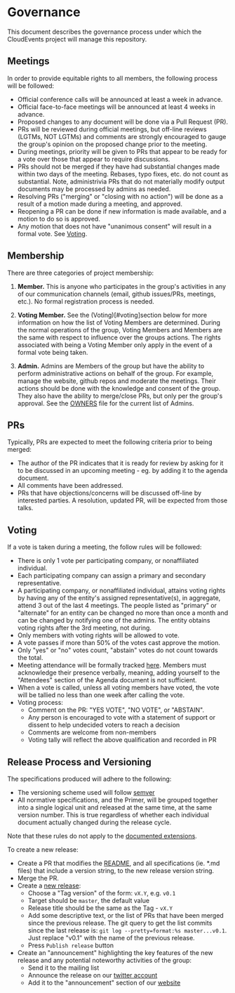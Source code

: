 # Governance

This document describes the governance process under which the CloudEvents
project will manage this repository.

## Meetings

In order to provide equitable rights to all members, the following process will
be followed:

- Official conference calls will be announced at least a week in advance.
- Official face-to-face meetings will be announced at least 4 weeks in advance.
- Proposed changes to any document will be done via a Pull Request (PR).
- PRs will be reviewed during official meetings, but off-line reviews (LGTMs,
  NOT LGTMs) and comments are strongly encouraged to gauge the group's opinion
  on the proposed change prior to the meeting.
- During meetings, priority will be given to PRs that appear to be ready for a
  vote over those that appear to require discussions.
- PRs should not be merged if they have had substantial changes made within two
  days of the meeting. Rebases, typo fixes, etc. do not count as substantial.
  Note, administrivia PRs that do not materially modify output documents may be
  processed by admins as needed.
- Resolving PRs ("merging" or "closing with no action") will be done as a result
  of a motion made during a meeting, and approved.
- Reopening a PR can be done if new information is made available, and a motion
  to do so is approved.
- Any motion that does not have "unanimous consent" will result in a formal
  vote. See [Voting](#voting).

## Membership

There are three categories of project membership:

1. **Member.** This is anyone who participates in the group's activities in any
   of our communication channels (email, github issues/PRs, meetings, etc.). No
   formal registration process is needed.

2. **Voting Member.** See the (Voting)[#voting]section below for more
   information on how the list of Voting Members are determined. During the
   normal operations of the group, Voting Members and Members are the same with
   respect to influence over the groups actions. The rights associated with
   being a Voting Member only apply in the event of a formal vote being taken.

3. **Admin.** Admins are Members of the group but have the ability to perform
   administrative actions on behalf of the group. For example, manage the
   website, github repos and moderate the meetings. Their actions should be done
   with the knowledge and consent of the group. They also have the ability to
   merge/close PRs, but only per the group's approval. See the [OWNERS](OWNERS)
   file for the current list of Admins.

## PRs

Typically, PRs are expected to meet the following criteria prior to being
merged:

- The author of the PR indicates that it is ready for review by asking for it to
  be discussed in an upcoming meeting - eg. by adding it to the agenda document.
- All comments have been addressed.
- PRs that have objections/concerns will be discussed off-line by interested
  parties. A resolution, updated PR, will be expected from those talks.

## Voting

If a vote is taken during a meeting, the follow rules will be followed:

- There is only 1 vote per participating company, or nonaffiliated individual.
- Each participating company can assign a primary and secondary representative.
- A participating company, or nonaffiliated individual, attains voting rights by
  having any of the entity's assigned representative(s), in aggregate, attend 3
  out of the last 4 meetings. The people listed as "primary" or "alternate" for
  an entity can be changed no more than once a month and can be changed by
  notifying one of the admins. The entity obtains voting rights after the 3rd
  meeting, not during.
- Only members with voting rights will be allowed to vote.
- A vote passes if more than 50% of the votes cast approve the motion.
- Only "yes" or "no" votes count, "abstain" votes do not count towards the
  total.
- Meeting attendance will be formally tracked
  [here](https://docs.google.com/spreadsheets/d/1bw5s9sC2ggYyAiGJHEk7xm-q2KG6jyrfBy69ifkdmt0/edit#gid=0).
  Members must acknowledge their presence verbally, meaning, adding yourself to
  the "Attendees" section of the Agenda document is not sufficient.
- When a vote is called, unless all voting members have voted, the vote will be
  tallied no less than one week after calling the vote.
- Voting process:
  - Comment on the PR: "YES VOTE", "NO VOTE", or "ABSTAIN".
  - Any person is encouraged to vote with a statement of support or dissent to
    help undecided voters to reach a decision
  - Comments are welcome from non-members
  - Voting tally will reflect the above qualification and recorded in PR

## Release Process and Versioning

The specifications produced will adhere to the following:

- The versioning scheme used will follow [semver](https://semver.org/)
- All normative specifications, and the Primer, will be grouped together into a
  single logical unit and released at the same time, at the same version number.
  This is true regardless of whether each individual document actually changed
  during the release cycle.

Note that these rules do not apply to the
[documented extensions](documented-extensions.md).

To create a new release:

- Create a PR that modifies the [README](README.md), and all specifications (ie.
  \*.md files) that include a version string, to the new release version string.
- Merge the PR.
- Create a [new release](https://github.com/cloudevents/spec/releases/new):
  - Choose a "Tag version" of the form: `vX.Y`, e.g. `v0.1`
  - Target should be `master`, the default value
  - Release title should be the same as the Tag - `vX.Y`
  - Add some descriptive text, or the list of PRs that have been merged since
    the previous release. The git query to get the list commits since the last
    release is: `git log --pretty=format:%s master...v0.1`. Just replace "v0.1"
    with the name of the previous release.
  - Press `Publish release` button
- Create an "announcement" highlighting the key features of the new release and
  any potential noteworthy activities of the group:
  - Send it to the mailing list
  - Announce the release on our
    [twitter account](https://twitter.com/cloudeventsio)
  - Add it to the "announcement" section of our
    [website](https://cloudevents.io/)
